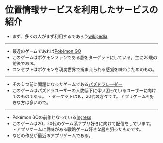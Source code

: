 # 位置情報サービスを利用したサービスの紹介
- まず、多くの人がまず利用するであろう[wikipedia](https://ja.wikipedia.org/wiki/%E4%BD%8D%E7%BD%AE%E6%83%85%E5%A0%B1%E3%82%B5%E3%83%BC%E3%83%93%E3%82%B9)

*****************************

- 最近のゲームであれば[Pokémon GO](http://pokemongo.nianticlabs.com/ja/)
 - このゲームはポケモンファンである層をターゲットにしている。主に20歳の前後である。
  - コンセプトはポケモンを現実世界で捕まえられる感覚を味わうためのもの。
  
*****************************

- その１つ前に問題になったゲームである[パズドラレーダー](https://padr.gungho.jp/)　
 - このゲームはパズドラユーザーの人数低下に伴い困っているユーザーに向けてのものである。
  - ターゲットは10，20代の方々です。アプリゲームを好きな方は多いので。
  
*****************************

- Pokémon GOの前作となっている[Ingress](https://www.ingress.com/)
 - このゲームは20，30代のゲーム系アプリ好きに向けて配信をしています。
  - アプリゲームに興味がある戦略ゲーム好きな層を狙ったものです。
 - などの作品が最近のアプリゲームである。
